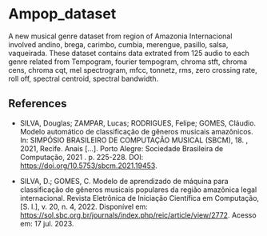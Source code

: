 # Ampop_dataset
A new musical genre dataset from region of Amazonia Internacional involved andino, brega, carimbo, cumbia, merengue, pasillo, salsa, vaqueirada.  These dataset contains data extrated from 125 audio to each genre related from Tempogram, fourier tempogram, chroma stft, chroma cens, chroma cqt, mel spectrogram, mfcc, tonnetz, rms, zero crossing rate, roll off, spectral centroid, spectral bandwidth.

## References
- SILVA, Douglas; ZAMPAR, Lucas; RODRIGUES, Felipe; GOMES, Cláudio. Modelo automático de classificação de gêneros musicais amazônicos. In: SIMPÓSIO BRASILEIRO DE COMPUTAÇÃO MUSICAL (SBCM), 18. , 2021, Recife. Anais [...]. Porto Alegre: Sociedade Brasileira de Computação, 2021 . p. 225-228. DOI: https://doi.org/10.5753/sbcm.2021.19453.

- SILVA, D.; GOMES, C. Modelo de aprendizado de máquina para classificação de gêneros musicais populares da região amazônica legal internacional. Revista Eletrônica de Iniciação Científica em Computação, [S. l.], v. 20, n. 4, 2022. Disponível em: https://sol.sbc.org.br/journals/index.php/reic/article/view/2772. Acesso em: 17 jul. 2023.
